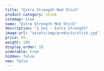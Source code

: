 ```yaml
---
title: "Extra Strength Med Stick"
product-category: stick
sitemap: true
name: "Extra Strength Med Stick"
description: "2.5oz - Extra Strength"
image-url: "assets/img/products/stick.jpg"
price: 55
weight: 100
display_order: 10
orderable: true
hidden: false
new: false
---
```

